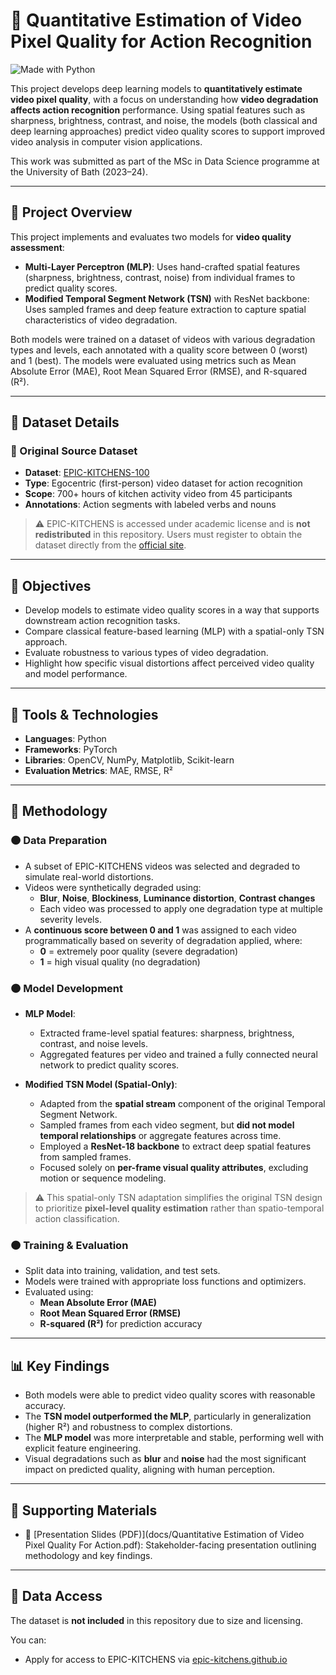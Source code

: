 # 🎥 Quantitative Estimation of Video Pixel Quality for Action Recognition

![Made with Python](https://img.shields.io/badge/Made%20with-Python-blue?logo=python)

This project develops deep learning models to **quantitatively estimate video pixel quality**, with a focus on understanding how **video degradation affects action recognition** performance. Using spatial features such as sharpness, brightness, contrast, and noise, the models (both classical and deep learning approaches) predict video quality scores to support improved video analysis in computer vision applications.

This work was submitted as part of the MSc in Data Science programme at the University of Bath (2023–24).

---

## 📌 Project Overview

This project implements and evaluates two models for **video quality assessment**:

- **Multi-Layer Perceptron (MLP)**: Uses hand-crafted spatial features (sharpness, brightness, contrast, noise) from individual frames to predict quality scores.
- **Modified Temporal Segment Network (TSN)** with ResNet backbone: Uses sampled frames and deep feature extraction to capture spatial characteristics of video degradation.

Both models were trained on a dataset of videos with various degradation types and levels, each annotated with a quality score between 0 (worst) and 1 (best). The models were evaluated using metrics such as Mean Absolute Error (MAE), Root Mean Squared Error (RMSE), and R-squared (R²).

---

## 📁 Dataset Details

### 🔸 Original Source Dataset

- **Dataset**: [EPIC-KITCHENS-100](https://epic-kitchens.github.io)
- **Type**: Egocentric (first-person) video dataset for action recognition
- **Scope**: 700+ hours of kitchen activity video from 45 participants
- **Annotations**: Action segments with labeled verbs and nouns

> ⚠️ EPIC-KITCHENS is accessed under academic license and is **not redistributed** in this repository. Users must register to obtain the dataset directly from the [official site](https://epic-kitchens.github.io).

---

## 🎯 Objectives

- Develop models to estimate video quality scores in a way that supports downstream action recognition tasks.
- Compare classical feature-based learning (MLP) with a spatial-only TSN approach.
- Evaluate robustness to various types of video degradation.
- Highlight how specific visual distortions affect perceived video quality and model performance.

---

## 🧰 Tools & Technologies

- **Languages**: Python
- **Frameworks**: PyTorch
- **Libraries**: OpenCV, NumPy, Matplotlib, Scikit-learn
- **Evaluation Metrics**: MAE, RMSE, R²

---

## 🧪 Methodology

### 🟠 Data Preparation

- A subset of EPIC-KITCHENS videos was selected and degraded to simulate real-world distortions.
- Videos were synthetically degraded using:
  - **Blur**, **Noise**, **Blockiness**, **Luminance distortion**, **Contrast changes**
  - Each video was processed to apply one degradation type at multiple severity levels.
- A **continuous score between 0 and 1** was assigned to each video programmatically based on severity of degradation applied, where:
  - **0** = extremely poor quality (severe degradation)
  - **1** = high visual quality (no degradation)

### 🟠 Model Development

- **MLP Model**:
  - Extracted frame-level spatial features: sharpness, brightness, contrast, and noise levels.
  - Aggregated features per video and trained a fully connected neural network to predict quality scores.

- **Modified TSN Model (Spatial-Only)**:
  - Adapted from the **spatial stream** component of the original Temporal Segment Network.
  - Sampled frames from each video segment, but **did not model temporal relationships** or aggregate features across time.
  - Employed a **ResNet-18 backbone** to extract deep spatial features from sampled frames.
  - Focused solely on **per-frame visual quality attributes**, excluding motion or sequence modeling.

> ⚠️ This spatial-only TSN adaptation simplifies the original TSN design to prioritize **pixel-level quality estimation** rather than spatio-temporal action classification.

### 🟠 Training & Evaluation

- Split data into training, validation, and test sets.
- Models were trained with appropriate loss functions and optimizers.
- Evaluated using:
  - **Mean Absolute Error (MAE)**
  - **Root Mean Squared Error (RMSE)**
  - **R-squared (R²)** for prediction accuracy

---

## 📊 Key Findings

- Both models were able to predict video quality scores with reasonable accuracy.
- The **TSN model outperformed the MLP**, particularly in generalization (higher R²) and robustness to complex distortions.
- The **MLP model** was more interpretable and stable, performing well with explicit feature engineering.
- Visual degradations such as **blur** and **noise** had the most significant impact on predicted quality, aligning with human perception.

---

## 📎 Supporting Materials

- 🎤 [Presentation Slides (PDF)](docs/Quantitative Estimation of Video Pixel Quality For Action.pdf): Stakeholder-facing presentation outlining methodology and key findings.

---

## 🔗 Data Access

The dataset is **not included** in this repository due to size and licensing.

You can:
- Apply for access to EPIC-KITCHENS via [epic-kitchens.github.io](https://epic-kitchens.github.io)
